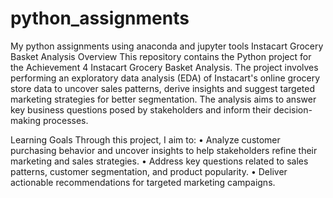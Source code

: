 # python_assignments
My python assignments using anaconda and jupyter tools
Instacart Grocery Basket Analysis
Overview
This repository contains the Python project for the Achievement 4 Instacart Grocery Basket Analysis. The project involves performing an exploratory data analysis (EDA) of Instacart's online grocery store data to uncover sales patterns, derive insights and suggest targeted marketing strategies for better segmentation. The analysis aims to answer key business questions posed by stakeholders and inform their decision-making processes.

Learning Goals
Through this project, I aim to:
•	Analyze customer purchasing behavior and uncover insights to help stakeholders refine their marketing and sales strategies.
•	Address key questions related to sales patterns, customer segmentation, and product popularity.
•	Deliver actionable recommendations for targeted marketing campaigns.





